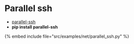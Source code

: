 # Parallel ssh

* [parallel-ssh](http://parallel-ssh.readthedocs.io/)
* **pip install parallel-ssh**

{% embed include file="src/examples/net/parallel_ssh.py" %}


